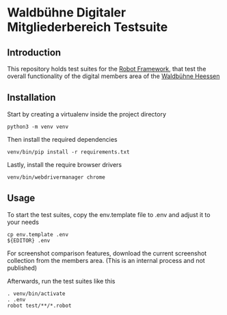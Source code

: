 # Waldbühne Digitaler Mitgliederbereich Testsuite

## Introduction

This repository holds test suites for the [Robot Framework](https://robotframework.org), that test the overall functionality of the digital members area of the [Waldbühne Heessen](https://waldbuehne-heessen.de)

## Installation

Start by creating a virtualenv inside the project directory

    python3 -m venv venv

Then install the required dependencies

    venv/bin/pip install -r requirements.txt

Lastly, install the require browser drivers

    venv/bin/webdrivermanager chrome

## Usage

To start the test suites, copy the env.template file to .env and adjust it to your needs

    cp env.template .env
    ${EDITOR} .env

For screenshot comparison features, download the current screenshot collection from the members area. (This is an internal process and not published)

Afterwards, run the test suites like this

    . venv/bin/activate
    . .env
    robot test/**/*.robot
